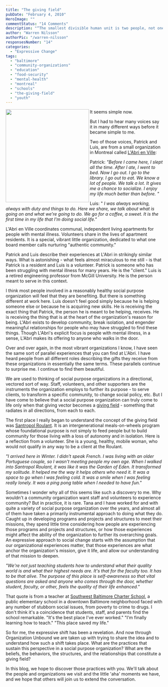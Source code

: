 ```yaml
---
title: "The giving field"
pubDate: "February 4, 2010"
HeroImage: ""
commentStatus: "14 Comments"
description: "“The smallest divisible human unit is two people, not one; one is a fiction. From such nets of souls societies, the social world, human life springs.” –Tony Kushner, Angels in America A few weeks ago, Rennie and I had the pleasure of convening a conversation about expressive change with a handful of folks in Montreal’s […]"
author: "Warren Nilsson"
authorPic: "/warren-nilsson"
responsesNumber: "14"
categories: 
  - "Expressive Change"
tags: 
  - "baltimore"
  - "community-organizations"
  - "education"
  - "food-security"
  - "mental-health"
  - "montreal"
  - "schools"
  - "the-giving-field"
  - "youth"
---
```



<img align="left" width="267" height="299" src="/2665404220_3234f3c54d2.jpg" id="left">



It seems simple now.

But I had to hear many voices say it in many different ways before it became simple to me.

Two of those voices, Patrick and Luis, are from a small organization in Montreal called [L'Abri en Ville](http://www.labrienville.org/):

Patrick: _"Before I came here, I slept all the time. After I ate, I went to bed. Now I go out. I go to the library. I go out to eat. We know a lot of people. We talk a lot. It gives me a chance to socialize. I enjoy my life much better than before. "_

Luis: " _I was always working, always with duty and things to do. Here we share, we talk about what is going on and what we're going to do. We go for a coffee, a sweet. It is the first time in my life that I'm doing social life."_

L'Abri en Ville coordinates communal, independent living apartments for people with mental illness. Volunteers share in the lives of apartment residents. It is a special, vibrant little organization, dedicated to what one board member calls nurturing "authentic community."

Patrick and Luis describe their experiences at L'Abri in strikingly similar ways. What is astonishing - what feels almost miraculous to me still - is that Patrick is a resident and Luis is a volunteer. Patrick is someone who has been struggling with mental illness for many years. He is the "client." Luis is a retired engineering professor from McGill University. He is the person meant to serve in this context.

I think most people involved in a reasonably healthy social purpose organization will feel that they are benefiting. But there is something different at work here. Luis doesn't feel good simply because he is helping someone else or because he is acquiring new skills. He is receiving the exact thing that Patrick, the person he is meant to be helping, receives. He is receiving the thing that is at the heart of the organization's reason for being. L'Abri exists to develop community, break isolation, and engender meaningful relationships for people who may have struggled to find these things. Though L'Abri's explicit focus is people with mental illness, in a sense, L'Abri makes its offering to anyone who walks in the door.

Over and over again, in the most vibrant organizations I know, I have seen the same sort of parallel experiences that you can find at L'Abri. I have heard people from all different roles describing the gifts they receive from these organizations in essentially the same terms. These parallels continue to surprise me. I continue to find them beautiful.

We are used to thinking of social purpose organizations in a directional, vectored sort of way. Staff, volunteers, and other supporters are the instruments the organization employs to further its purpose - to serve clients, to transform a specific community, to change social policy, etc. But I have come to believe that a social purpose organization can truly come to life only when that giving vector becomes a [giving field](https://ascentmagazine.com/articles.aspx%3FarticleID=302&page=read&subpage=past&issueID=39.html?fbclid=IwAR0u310FVFekNKoKItv2tlSyBZlSQbZHtrY6mwGVS2WZeRORNTmMcj2YTdw) - something that radiates in all directions, from each to each.

The first place I really began to understand the concept of the giving field was [Santropol Roulant](http://www.santropolroulant.org/). It is an intergenerational meals-on-wheels program whose foundational purpose is not simply to feed people but to build community for those living with a loss of autonomy and in isolation. Here is a reflection from a volunteer. She is a young, healthy, mobile woman, who would not qualify in any way to be a client at the Roulant.

_"I arrived here in Winter. I didn't speak French. I was living with an older Portuguese couple, so I wasn't meeting people my own age. When I walked into Santropol Roulant, it was like it was the Garden of Eden. It transformed my solitude. It helped me the way it helps others who need it. It was a space to go when I was feeling cold. It was a smile when I was feeling really lonely. It was a ping pong table when I needed to have fun."_

Sometimes I wonder why all of this seems like such a discovery to me. Why wouldn't a community organization want staff and volunteers to experience community? But in practice, it is rare. Tana and I have worked for and with quite a variety of social purpose organization over the years, and almost all of them have taken a primarily instrumental approach to doing what they do. Caught up in developing programs and projects and structures to meet their missions, they spend little time considering how people are experiencing those programs and projects and structures, or how those experiences might affect the ability of the organization to further its overarching goals. An expressive approach to social change starts with the assumption that our organizational experiences matter, that those experiences are what anchor the organization's mission, give it life, and allow our understanding of that mission to deepen.

_"We're not just teaching students how to understand what their quality world is and what their highest needs are. It's that for the faculty too. It has to be that alive. The purpose of this place is self-awareness so that vital questions are asked and anyone who comes through the door, whether student, faculty, or other, feels the quality of their life enhanced."_

That quote is from a teacher at [Southwest Baltimore Charter School](http://www.sbcschool.org/), a public elementary school in a downtown Baltimore neighborhood faced with any number of stubborn social issues, from poverty to crime to drugs. I don't think it's a coincidence that students, staff, and parents find the school remarkable. "It's the best place I've ever worked." "I'm finally learning how to teach." "This place saved my life."

So for me, the expressive shift has been a revelation. And now through Organization Unbound we are taken up with trying to share the idea and to understand how such a shift takes place. What are the practices that sustain this perspective in a social purpose organization? What are the beliefs, the behaviors, the structures, and the relationships that constitute a giving field?

In this blog, we hope to discover those practices with you. We'll talk about the people and organizations we visit and the little 'aha' moments we have, and we hope that others will join us to extend the conversation.

